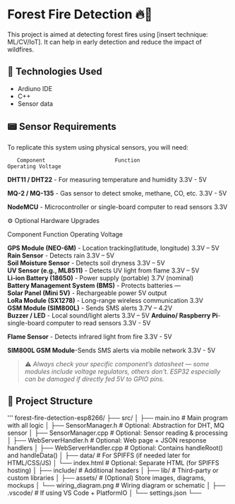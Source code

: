 # Forest Fire Detection 🔥🌲

This project is aimed at detecting forest fires using [insert technique: ML/CV/IoT]. It can help in early detection and reduce the impact of wildfires.


## 🔧 Technologies Used

- Ardiuno IDE
- C++ 
- Sensor data



## 📟 Sensor Requirements

To replicate this system using physical sensors, you will need:

       Component                      Function                             Operating Voltage 


 **DHT11 / DHT22** - For measuring temperature and humidity                          3.3V - 5V
 
 **MQ-2 / MQ-135** - Gas sensor to detect smoke, methane, CO, etc.                   3.3V - 5V
 
 **NodeMCU**  - Microcontroller or single-board computer to read sensors                3.3V
 


⚙️ Optional Hardware Upgrades
 
 Component                       Function                          Operating Voltage  

**GPS Module (NEO-6M)**  - Location tracking(latitude, longitude)     3.3V – 5V         
**Rain Sensor**          - Detects rain                               3.3V – 5V         
**Soil Moisture Sensor** - Detects soil dryness                       3.3V – 5V         
**UV Sensor (e.g., ML8511)** - Detects UV light from flame            3.3V – 5V         
**Li-ion Battery (18650)** - Power supply (portable)                  3.7V (nominal)    
**Battery Management System (BMS)** - Protects batteries                   —                 
**Solar Panel (Mini 5V)** - Rechargeable power                        5V output        
**LoRa Module (SX1278)** - Long-range wireless communication          3.3V              
**GSM Module (SIM800L)** - Sends SMS alerts                           3.7V – 4.2V       
**Buzzer / LED**         - Local sound/light alerts                   3.3V – 5V
**Arduino/ Raspberry Pi**- single-board computer to read sensors      3.3V - 5V

**Flame Sensor**  - Detects infrared light from fire                  3.3V - 5V

**SIM800L GSM Module**-Sends SMS alerts via mobile network            3.3V - 5V


> ⚠️ *Always check your specific component’s datasheet — some modules include voltage regulators, others don't. ESP32 especially can be damaged if directly fed 5V to GPIO pins.*


## 📁 Project Structure
'''
forest-fire-detection-esp8266/
├── src/
│   ├── main.ino                      # Main program with all logic 
│   ├── SensorManager.h               # Optional: Abstraction for DHT, MQ sensor
│   ├── SensorManager.cpp             # Optional: Sensor reading & processing
│   ├── WebServerHandler.h            # Optional: Web page + JSON response handlers
│   ├── WebServerHandler.cpp          # Optional: Contains handleRoot() and handleData()
│
├── data/                             # For SPIFFS (if needed later for HTML/CSS/JS)
│   └── index.html                    # Optional: Separate HTML (for SPIFFS hosting)
│
├── include/                          # Additional headers 
│
├── lib/                              # Third-party or custom libraries
│
├── assets/                           # (Optional) Store images, diagrams, mockups
│   └── wiring_diagram.png            # Wiring diagram or schematic
│
├── .vscode/                          # If using VS Code + PlatformIO
│   └── settings.json
└── 




 
